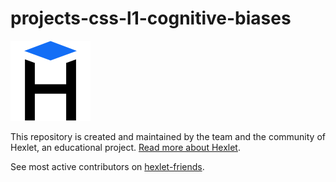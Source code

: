# projects-css-l1-cognitive-biases

[![Hexlet Ltd. logo](https://raw.githubusercontent.com/Hexlet/assets/master/images/hexlet_logo128.png)](https://hexlet.io?utm_source=github&utm_medium=link&utm_campaign=projects-css-l1-cognitive-biases)

This repository is created and maintained by the team and the community of Hexlet, an educational project. [Read more about Hexlet](https://hexlet.io?utm_source=github&utm_medium=link&utm_campaign=projects-css-l1-cognitive-biases).

See most active contributors on [hexlet-friends](https://friends.hexlet.io/).
